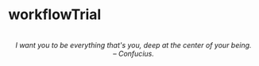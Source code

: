 # workflowTrial
<!-- QUOTE:START -->
<p align="center"><br><i>I want you to be everything that's you, deep at the center of your being.</i><br><i>– Confucius.</i><br></p>
<!-- QUOTE:END -->


